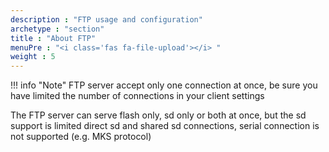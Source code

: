 ```yaml
---
description : "FTP usage and configuration"
archetype : "section"
title : "About FTP"
menuPre : "<i class='fas fa-file-upload'></i> "
weight : 5
---
```


!!! info "Note"
    FTP server accept only one connection at once, be sure you have limited the number of connections in your client settings 

The FTP server can serve flash only, sd only or both at once, but the sd support is limited direct sd and shared sd connections, serial connection is not supported (e.g. MKS protocol)